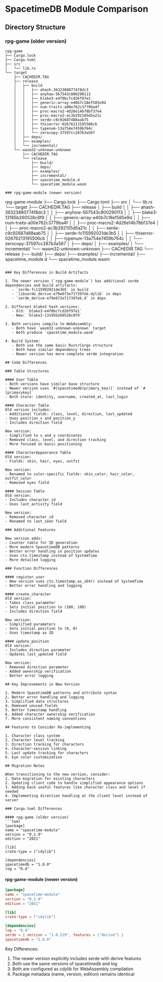 # SpacetimeDB Module Comparison

## Directory Structure

### rpg-game (older version)
```
rpg-game
├── Cargo.lock
├── Cargo.toml
├── src
│   └── lib.rs
└── target
    ├── CACHEDIR.TAG
    ├── release
    │   ├── build
    │   │   ├── ahash-36323880774f8dc3
    │   │   ├── anyhow-567543c800290113
    │   │   ├── blake3-e4f0bc7cd26f97e1
    │   │   ├── generic-array-e40b7c18ef585e9d
    │   │   ├── num-traits-a00e762c3779ba4f
    │   │   ├── proc-macro2-4d26e14b78bf37e4
    │   │   ├── proc-macro2-ac3b292105d5a21c
    │   │   ├── serde-c9c92687d88aab75
    │   │   ├── thiserror-02676213195506cb
    │   │   ├── typenum-13a754e7459b764c
    │   │   └── zerocopy-37597cc287b3a567
    │   ├── deps/
    │   ├── examples/
    │   └── incremental/
    └── wasm32-unknown-unknown
        ├── CACHEDIR.TAG
        └── release
            ├── build/
            ├── deps/
            ├── examples/
            ├── incremental/
            ├── spacetime_module.d
            └── spacetime_module.wasm

### rpg-game-module (newer version)
```
rpg-game-module
├── Cargo.lock
├── Cargo.toml
├── src
│   └── lib.rs
└── target
    ├── CACHEDIR.TAG
    ├── release
    │   ├── build
    │   │   ├── ahash-36323880774f8dc3
    │   │   ├── anyhow-567543c800290113
    │   │   ├── blake3-13195b260528c8f9
    │   │   ├── generic-array-e40b7c18ef585e9d
    │   │   ├── num-traits-a00e762c3779ba4f
    │   │   ├── proc-macro2-4d26e14b78bf37e4
    │   │   ├── proc-macro2-ac3b292105d5a21c
    │   │   ├── serde-c9c92687d88aab75
    │   │   ├── serde-fc115992021de3b5
    │   │   ├── thiserror-02676213195506cb
    │   │   ├── typenum-13a754e7459b764c
    │   │   └── zerocopy-37597cc287b3a567
    │   ├── deps/
    │   ├── examples/
    │   └── incremental/
    └── wasm32-unknown-unknown
        ├── CACHEDIR.TAG
        └── release
            ├── build/
            ├── deps/
            ├── examples/
            ├── incremental/
            ├── spacetime_module.d
            └── spacetime_module.wasm
```

### Key Differences in Build Artifacts

1. The newer version (`rpg-game-module`) has additional serde dependencies and build artifacts:
   - `serde-fc115992021de3b5` in build
   - `libserde_derive-e79e672e717397eb.dylib` in deps
   - `serde_derive-e79e672e717397eb.d` in deps

2. Different blake3 hash versions:
   - Old: `blake3-e4f0bc7cd26f97e1`
   - New: `blake3-13195b260528c8f9`

3. Both versions compile to WebAssembly:
   - Both have `wasm32-unknown-unknown` target
   - Both produce `spacetime_module.wasm`

4. Build System:
   - Both use the same basic Rust/Cargo structure
   - Both have similar dependency trees
   - Newer version has more complete serde integration

## Code Differences

### Table Structures

#### User Table
- Both versions have similar base structure
- Newer version uses `#[spacetimedb(primary_key)]` instead of `#[primarykey]`
- Both store: identity, username, created_at, last_login

#### Character Table
Old version includes:
- Additional fields: class, level, direction, last_updated
- Uses position_x and position_y
- Includes direction field

New version:
- Simplified to x and y coordinates
- Removed class, level, and direction tracking
- More focused on basic positioning

#### CharacterAppearance Table
Old version:
- Fields: skin, hair, eyes, outfit

New version:
- Renamed to color-specific fields: skin_color, hair_color, outfit_color
- Removed eyes field

#### Session Table
Old version:
- Includes character_id
- Uses last_activity field

New version:
- Removed character_id
- Renamed to last_seen field

### Additional Features

New version adds:
- Counter table for ID generation
- More modern SpacetimeDB patterns
- Better error handling in position updates
- Uses ctx.timestamp instead of SystemTime
- More detailed logging

### Function Differences

#### register_user
- New version uses ctx.timestamp.as_i64() instead of SystemTime
- Better error handling and logging

#### create_character
Old version:
- Takes class parameter
- Sets initial position to (100, 100)
- Includes direction field

New version:
- Simplified parameters
- Sets initial position to (0, 0)
- Uses timestamp as ID

#### update_position
Old version:
- Includes direction parameter
- Updates last_updated field

New version:
- Removed direction parameter
- Added ownership verification
- Better error logging

## Key Improvements in New Version

1. Modern SpacetimeDB patterns and attribute syntax
2. Better error handling and logging
3. Simplified data structures
4. Removed unused fields
5. Better timestamp handling
6. Added character ownership verification
7. More consistent naming conventions

## Features to Consider Re-implementing

1. Character class system
2. Character level tracking
3. Direction tracking for characters
4. Character-session linking
5. Last update tracking for characters
6. Eye color customization

## Migration Notes

When transitioning to the new version, consider:
1. Data migration for existing characters
2. Updating client code to handle simplified appearance options
3. Adding back useful features like character class and level if needed
4. Implementing direction handling at the client level instead of server

### Cargo.toml Differences

#### rpg-game (older version)
```toml
[package]
name = "spacetime-module"
version = "0.1.0"
edition = "2021"

[lib]
crate-type = ["cdylib"]

[dependencies]
spacetimedb = "1.0.0"
log = "0.4"
```

#### rpg-game-module (newer version)
```toml
[package]
name = "spacetime-module"
version = "0.1.0"
edition = "2021"

[lib]
crate-type = ["cdylib"]

[dependencies]
log = "0.4"
serde = { version = "1.0.219", features = ["derive"] }
spacetimedb = "1.0.0"
```

Key Differences:
1. The newer version explicitly includes serde with derive features
2. Both use the same versions of spacetimedb and log
3. Both are configured as cdylib for WebAssembly compilation
4. Package metadata (name, version, edition) remains identical 
